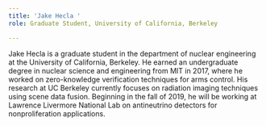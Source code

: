```yaml
---
title: 'Jake Hecla '
role: Graduate Student, University of California, Berkeley

---
```

Jake Hecla is a graduate student in the department of nuclear engineering at the University of California, Berkeley. He earned an undergraduate degree in nuclear science and engineering from MIT in 2017, where he worked on zero-knowledge verification techniques for arms control. His research at UC Berkeley currently focuses on radiation imaging techniques using scene data fusion. Beginning in the fall of 2019, he will be working at Lawrence Livermore National Lab on antineutrino detectors for nonproliferation applications.